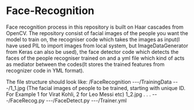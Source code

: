 # Face-Recognition
Face recognition process in this repository is built on Haar cascades from OpenCV. 
The repository consist of facial images of the people you want the model to train on, 
the recogniser code which takes the images as input(I have used PIL to import images from local system, but ImageDataGenerator from Keras can also be used),
the face detector code which detects the faces of the people recogniser trained on and
a yml file which kind of acts as mediator between the codes(It stores the trained features from recognizer code in YML format).

The file structure should look like:
/FaceRecognition
---/TrainingData
   ---/1_1.jpg        (The facial images of people to be trained, starting with unique ID. For Example 1 for Virat Kohli, 2 for Leo Messi etc)
       1_2.jpg
       .
       .
       .
   ---/FaceRecog.py
   ---/FaceDetect.py
   ---/Trainer.yml
   
   
